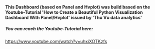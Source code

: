 #### This Dashboard (based on Panel and Hvplot) was build based on the Youtube-Tutorial 'How to Create a Beautiful Python Visualization Dashboard With Panel/Hvplot' issued by 'Thu Vu data analytics'

##### You can reach the Youtube-Tutorial here:
https://www.youtube.com/watch?v=uhxiXOTKzfs
